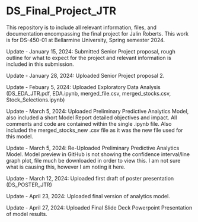 # DS_Final_Project_JTR
This repository is to include all relevant information, files, and documentation encompassing the final project for Jalin Roberts. This work is for DS-450-01 at Bellarmine University, Spring semester 2024.

Update - January 15, 2024: Submitted Senior Project proposal, rough outline for what to expect for the project and relevant information is included in this submission.

Update - January 28, 2024: Uploaded Senior Project proposal 2.

Update - Febuary 5, 2024: Uploaded Exploratory Data Analysis (DS_EDA_JTR.pdf, EDA.ipynb, merged_file.csv, merged_stocks.csv, Stock_Selections.ipynb)

Update - March 5, 2024: Uploaded Preliminary Predictive Analytics Model, also included a short Model Report detailed objectives and impact. All comments and code are contained within the single .ipynb file. Also included the merged_stocks_new .csv file as it was the new file used for this model.

Update - March 5, 2024: Re-Uploaded Preliminary Predictive Analytics Model. Model preview in GitHub is not showing the confidence interval/line graph plot, file much be downloaded in order to view this. I am not sure what is causing this, however I am noting it here.

Update - March 12, 2024: Uploaded first draft of poster presentation (DS_POSTER_JTR)

Update - April 23, 2024: Uploaded final version of analytics model.

Update - April 27, 2024: Uploaded Final Slide Deck Powerpoint Presentation of model results.
